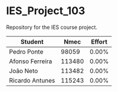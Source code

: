 # IES_Project_103

Repository for the IES course project.

| Student         | Nmec   | Effort |
| --------------- | ------ | ------ |
| Pedro Ponte     | 98059  | 0.00%  |
| Afonso Ferreira | 113480 | 0.00%  |
| João Neto       | 113482 | 0.00%  |
| Ricardo Antunes | 115243 | 0.00%  |
